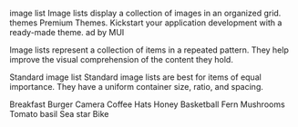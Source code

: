 image list
Image lists display a collection of images in an organized grid.
themes
Premium Themes. Kickstart your application development with a ready-made theme.
ad by MUI

Image lists represent a collection of items in a repeated pattern. They help improve the visual comprehension of the content they hold.

Standard image list
Standard image lists are best for items of equal importance. They have a uniform container size, ratio, and spacing.

Breakfast
Burger
Camera
Coffee
Hats
Honey
Basketball
Fern
Mushrooms
Tomato basil
Sea star
Bike

```js

```
